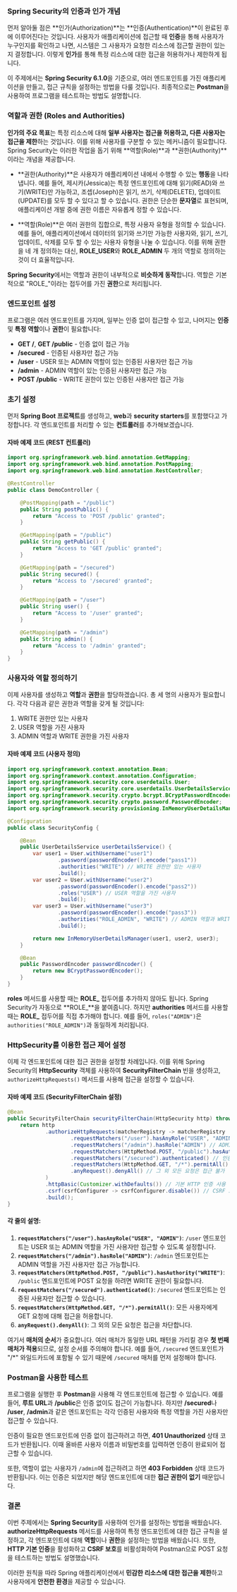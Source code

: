 ### Spring Security의 인증과 인가 개념
먼저 알아둘 점은 **인가(Authorization)**는 **인증(Authentication)**이 완료된 후에 이루어진다는 것입니다. 사용자가 애플리케이션에 접근할 때 **인증**을 통해 사용자가 누구인지를 확인하고 나면, 시스템은 그 사용자가 요청한 리소스에 접근할 권한이 있는지 결정합니다. 이렇게 **인가**를 통해 특정 리소스에 대한 접근을 허용하거나 제한하게 됩니다.

이 주제에서는 **Spring Security 6.1.0**을 기준으로, 여러 엔드포인트를 가진 애플리케이션을 만들고, 접근 규칙을 설정하는 방법을 다룰 것입니다. 최종적으로는 **Postman**을 사용하여 프로그램을 테스트하는 방법도 설명합니다.

### 역할과 권한 (Roles and Authorities)
**인가의 주요 목표**는 특정 리소스에 대해 **일부 사용자는 접근을 허용하고, 다른 사용자는 접근을 제한**하는 것입니다. 이를 위해 사용자를 구분할 수 있는 메커니즘이 필요합니다. Spring Security는 이러한 작업을 돕기 위해 **역할(Role)**과 **권한(Authority)**이라는 개념을 제공합니다.

- **권한(Authority)**은 사용자가 애플리케이션 내에서 수행할 수 있는 **행동**을 나타냅니다. 예를 들어, 제시카(Jessica)는 특정 엔드포인트에 대해 읽기(READ)와 쓰기(WRITE)만 가능하고, 조셉(Joseph)은 읽기, 쓰기, 삭제(DELETE), 업데이트(UPDATE)를 모두 할 수 있다고 할 수 있습니다. 권한은 단순한 **문자열**로 표현되며, 애플리케이션 개발 중에 권한 이름은 자유롭게 정할 수 있습니다.

- **역할(Role)**은 여러 권한의 집합으로, 특정 사용자 유형을 정의할 수 있습니다. 예를 들어, 애플리케이션에서 데이터의 읽기와 쓰기만 가능한 사용자와, 읽기, 쓰기, 업데이트, 삭제를 모두 할 수 있는 사용자 유형을 나눌 수 있습니다. 이를 위해 권한을 네 개 정의하는 대신, **ROLE_USER**와 **ROLE_ADMIN** 두 개의 역할로 정의하는 것이 더 효율적입니다.

**Spring Security**에서는 역할과 권한이 내부적으로 **비슷하게 동작**합니다. 역할은 기본적으로 "ROLE_"이라는 접두어를 가진 **권한**으로 처리됩니다.

### 엔드포인트 설정
프로그램은 여러 엔드포인트를 가지며, 일부는 인증 없이 접근할 수 있고, 나머지는 **인증** 및 **특정 역할**이나 **권한**이 필요합니다:
- **GET /**, **GET /public** - 인증 없이 접근 가능
- **/secured** - 인증된 사용자만 접근 가능
- **/user** - USER 또는 ADMIN 역할이 있는 인증된 사용자만 접근 가능
- **/admin** - ADMIN 역할이 있는 인증된 사용자만 접근 가능
- **POST /public** - WRITE 권한이 있는 인증된 사용자만 접근 가능

### 초기 설정
먼저 **Spring Boot 프로젝트**를 생성하고, **web**과 **security starters**를 포함했다고 가정합니다. 각 엔드포인트를 처리할 수 있는 **컨트롤러**를 추가해보겠습니다.

#### 자바 예제 코드 (REST 컨트롤러)
```java
import org.springframework.web.bind.annotation.GetMapping;
import org.springframework.web.bind.annotation.PostMapping;
import org.springframework.web.bind.annotation.RestController;

@RestController
public class DemoController {

    @PostMapping(path = "/public")
    public String postPublic() {
        return "Access to 'POST /public' granted";
    }

    @GetMapping(path = "/public")
    public String getPublic() {
        return "Access to 'GET /public' granted";
    }

    @GetMapping(path = "/secured")
    public String secured() {
        return "Access to '/secured' granted";
    }

    @GetMapping(path = "/user")
    public String user() {
        return "Access to '/user' granted";
    }

    @GetMapping(path = "/admin")
    public String admin() {
        return "Access to '/admin' granted";
    }
}
```
### 사용자와 역할 정의하기
이제 사용자를 생성하고 **역할**과 **권한**을 할당하겠습니다. 총 세 명의 사용자가 필요합니다. 각각 다음과 같은 권한과 역할을 갖게 될 것입니다:
1. WRITE 권한만 있는 사용자
2. USER 역할을 가진 사용자
3. ADMIN 역할과 WRITE 권한을 가진 사용자

#### 자바 예제 코드 (사용자 정의)
```java
import org.springframework.context.annotation.Bean;
import org.springframework.context.annotation.Configuration;
import org.springframework.security.core.userdetails.User;
import org.springframework.security.core.userdetails.UserDetailsService;
import org.springframework.security.crypto.bcrypt.BCryptPasswordEncoder;
import org.springframework.security.crypto.password.PasswordEncoder;
import org.springframework.security.provisioning.InMemoryUserDetailsManager;

@Configuration
public class SecurityConfig {

    @Bean
    public UserDetailsService userDetailsService() {
        var user1 = User.withUsername("user1")
                .password(passwordEncoder().encode("pass1"))
                .authorities("WRITE") // WRITE 권한만 있는 사용자
                .build();
        var user2 = User.withUsername("user2")
                .password(passwordEncoder().encode("pass2"))
                .roles("USER") // USER 역할을 가진 사용자
                .build();
        var user3 = User.withUsername("user3")
                .password(passwordEncoder().encode("pass3"))
                .authorities("ROLE_ADMIN", "WRITE") // ADMIN 역할과 WRITE 권한을 가진 사용자
                .build();

        return new InMemoryUserDetailsManager(user1, user2, user3);
    }

    @Bean
    public PasswordEncoder passwordEncoder() {
        return new BCryptPasswordEncoder();
    }
}
```
**roles** 메서드를 사용할 때는 **ROLE_** 접두어를 추가하지 않아도 됩니다. Spring Security가 자동으로 **ROLE_**을 붙여줍니다. 하지만 **authorities** 메서드를 사용할 때는 **ROLE_** 접두어를 직접 추가해야 합니다. 예를 들어, `roles("ADMIN")`은 `authorities("ROLE_ADMIN")`과 동일하게 처리됩니다.

### HttpSecurity를 이용한 접근 제어 설정
이제 각 엔드포인트에 대한 접근 권한을 설정할 차례입니다. 이를 위해 Spring Security의 **HttpSecurity** 객체를 사용하여 **SecurityFilterChain** 빈을 생성하고, `authorizeHttpRequests()` 메서드를 사용해 접근을 설정할 수 있습니다.

#### 자바 예제 코드 (SecurityFilterChain 설정)
```java
@Bean
public SecurityFilterChain securityFilterChain(HttpSecurity http) throws Exception {
    return http
            .authorizeHttpRequests(matcherRegistry -> matcherRegistry
                    .requestMatchers("/user").hasAnyRole("USER", "ADMIN") // USER 또는 ADMIN 역할 필요
                    .requestMatchers("/admin").hasRole("ADMIN") // ADMIN 역할 필요
                    .requestMatchers(HttpMethod.POST, "/public").hasAuthority("WRITE") // WRITE 권한 필요
                    .requestMatchers("/secured").authenticated() // 인증된 사용자만 접근 가능
                    .requestMatchers(HttpMethod.GET, "/*").permitAll() // 인증 여부와 상관없이 접근 가능
                    .anyRequest().denyAll() // 그 외 모든 요청은 접근 불가
            )
            .httpBasic(Customizer.withDefaults()) // 기본 HTTP 인증 사용
            .csrf(csrfConfigurer -> csrfConfigurer.disable()) // CSRF 보호 비활성화 (POST 테스트용)
            .build();
}
```
#### 각 줄의 설명:
1. **`requestMatchers("/user").hasAnyRole("USER", "ADMIN")`**: `/user` 엔드포인트는 USER 또는 ADMIN 역할을 가진 사용자만 접근할 수 있도록 설정합니다.
2. **`requestMatchers("/admin").hasRole("ADMIN")`**: `/admin` 엔드포인트는 ADMIN 역할을 가진 사용자만 접근 가능합니다.
3. **`requestMatchers(HttpMethod.POST, "/public").hasAuthority("WRITE")`**: `/public` 엔드포인트에 POST 요청을 하려면 WRITE 권한이 필요합니다.
4. **`requestMatchers("/secured").authenticated()`**: `/secured` 엔드포인트는 인증된 사용자만 접근할 수 있습니다.
5. **`requestMatchers(HttpMethod.GET, "/*").permitAll()`**: 모든 사용자에게 GET 요청에 대해 접근을 허용합니다.
6. **`anyRequest().denyAll()`**: 그 외의 모든 요청은 접근을 차단합니다.

여기서 **매처의 순서**가 중요합니다. 여러 매처가 동일한 URL 패턴을 가리킬 경우 **첫 번째 매처가 적용**되므로, 설정 순서를 주의해야 합니다. 예를 들어, `/secured` 엔드포인트가 "/*" 와일드카드에 포함될 수 있기 때문에 `/secured` 매처를 먼저 설정해야 합니다.

### Postman을 사용한 테스트
프로그램을 실행한 후 **Postman**을 사용해 각 엔드포인트에 접근할 수 있습니다. 예를 들어, **루트 URL**과 **/public**은 인증 없이도 접근이 가능합니다. 하지만 **/secured**나 **/user**, **/admin**과 같은 엔드포인트는 각각 인증된 사용자와 특정 역할을 가진 사용자만 접근할 수 있습니다.

인증이 필요한 엔드포인트에 인증 없이 접근하려고 하면, **401 Unauthorized** 상태 코드가 반환됩니다. 이때 올바른 사용자 이름과 비밀번호를 입력하면 인증이 완료되어 접근할 수 있습니다. 

또한, 역할이 없는 사용자가 `/admin`에 접근하려고 하면 **403 Forbidden** 상태 코드가 반환됩니다. 이는 인증은 되었지만 해당 엔드포인트에 대한 **접근 권한이 없기** 때문입니다.

### 결론
이번 주제에서는 **Spring Security**를 사용하여 인가를 설정하는 방법을 배웠습니다. **authorizeHttpRequests** 메서드를 사용하여 특정 엔드포인트에 대한 접근 규칙을 설정하고, 각 엔드포인트에 대해 **역할**이나 **권한**을 설정하는 방법을 배웠습니다. 또한, **HTTP 기본 인증**을 활성화하고 **CSRF 보호**를 비활성화하여 Postman으로 POST 요청을 테스트하는 방법도 설명했습니다.

이러한 원칙을 따라 Spring 애플리케이션에서 **민감한 리소스에 대한 접근을 제한**하고 사용자에게 **안전한 환경**을 제공할 수 있습니다.